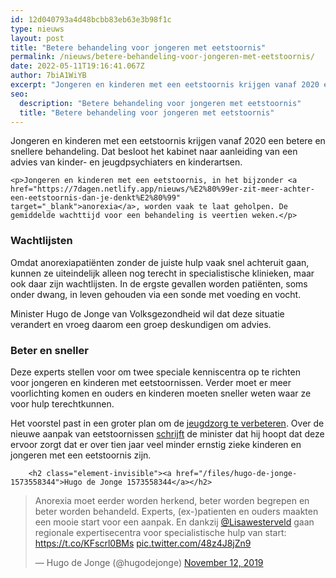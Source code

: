 ```yaml
---
id: 12d040793a4d48bcbb83eb63e3b98f1c
type: nieuws
layout: post
title: "Betere behandeling voor jongeren met eetstoornis"
permalink: /nieuws/betere-behandeling-voor-jongeren-met-eetstoornis/
date: 2022-05-11T19:16:41.067Z
author: 7biA1WiYB
excerpt: "Jongeren en kinderen met een eetstoornis krijgen vanaf 2020 een betere en snellere behandeling. Dat besloot het kabinet naar aanleiding van een advies van kinder- en jeugdpsychiaters en kinderartsen.  "
seo:
  description: "Betere behandeling voor jongeren met eetstoornis"
  title: "Betere behandeling voor jongeren met eetstoornis"
---
```

Jongeren en kinderen met een eetstoornis krijgen vanaf 2020 een betere en snellere behandeling. Dat besloot het kabinet naar aanleiding van een advies van kinder- en jeugdpsychiaters en kinderartsen.  

    <p>Jongeren en kinderen met een eetstoornis, in het bijzonder <a href="https://7dagen.netlify.app/nieuws/%E2%80%99er-zit-meer-achter-een-eetstoornis-dan-je-denkt%E2%80%99" target="_blank">anorexia</a>, worden vaak te laat geholpen. De gemiddelde wachttijd voor een behandeling is veertien weken.</p>
<h3>Wachtlijsten</h3>
<p>Omdat anorexiapatiënten zonder de juiste hulp vaak snel achteruit gaan, kunnen ze uiteindelijk alleen nog terecht in specialistische klinieken, maar ook daar zijn wachtlijsten. In de ergste gevallen worden patiënten, soms onder dwang, in leven gehouden via een sonde met voeding en vocht. </p>
<p>Minister Hugo de Jonge van Volksgezondheid wil dat deze situatie verandert en vroeg daarom een groep deskundigen om advies. </p>
<h3>Beter en sneller</h3>
<p>Deze experts stellen voor om twee speciale kenniscentra op te richten voor jongeren en kinderen met eetstoornissen. Verder moet er meer voorlichting komen en ouders en kinderen moeten sneller weten waar ze voor hulp terechtkunnen. </p>
<p>Het voorstel past in een groter plan om de <a href="https://7dagen.netlify.app/nieuws/het-mis-de-jeugdzorg-ministers-grijpen" target="_blank">jeugdzorg te verbeteren</a>. Over de nieuwe aanpak van eetstoornissen <a href="http://file:///C:/Users/marinde.hurenkamp/Downloads/J-198263+A.pdf" target="_blank">schrijft</a> de minister dat hij hoopt dat deze ervoor zorgt dat er over tien jaar veel minder ernstig zieke kinderen en jongeren met een eetstoornis zijn. <div class="media media-element-container media-default"><div id="file-538877" class="file file-document file-text-oembed">

        <h2 class="element-invisible"><a href="/files/hugo-de-jonge-1573558344">Hugo de Jonge 1573558344</a></h2>
    
  
  <div class="content">
    
<blockquote class="twitter-tweet" data-width="550"><p lang="nl" dir="ltr">Anorexia moet eerder worden herkend, beter worden begrepen en beter worden behandeld. Experts, (ex-)patienten en ouders maakten een mooie start voor een aanpak. En dankzij <a href="https://twitter.com/Lisawesterveld?ref_src=twsrc%5Etfw">@Lisawesterveld</a> gaan regionale expertisecentra voor specialistische hulp van start: <a href="https://t.co/KFscrl0BMs">https://t.co/KFscrl0BMs</a> <a href="https://t.co/48z4J8jZn9">pic.twitter.com/48z4J8jZn9</a></p>&mdash; Hugo de Jonge (@hugodejonge) <a href="https://twitter.com/hugodejonge/status/1194162557260447744?ref_src=twsrc%5Etfw">November 12, 2019</a></blockquote>
<script async="" src="https://platform.twitter.com/widgets.js" charset="utf-8"></script>
  </div>

  
</div>
</div>  
